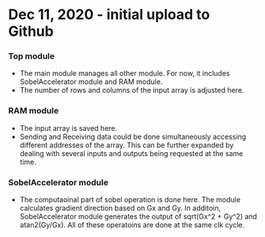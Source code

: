 # Dec 11, 2020 - initial upload to Github 

### Top module ###
- The main module manages all other module. For now, it includes SobelAccelerator module and RAM module. 
- The number of rows and columns of the input array is adjusted here.

### RAM module ###
- The input array is saved here.
- Sending and Receiving data could be done simultaneously accessing different addresses of the array. This can be further expanded by dealing with several inputs and outputs being requested at the same time.

### SobelAccelerator module ###
- The computaoinal part of sobel operation is done here. The module calculates gradient direction based on Gx and Gy. In additoin, SobelAccelerator module generates the output of sqrt(Gx^2 + Gy^2) and atan2(Gy/Gx). All of these operatoins are done at the same clk cycle.